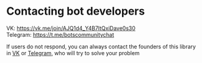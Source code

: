 # Contacting bot developers

VK: https://vk.me/join/AJQ1d4_Y4B7ItQxiDave0s30 <br/>
Telegram: https://t.me/botscommunitychat

If users do not respond, you can always contact the founders of this library in [VK](https://vk.com/immersivesky) or [Telegram](https://t.me/immersivesky), who will try to solve your problem